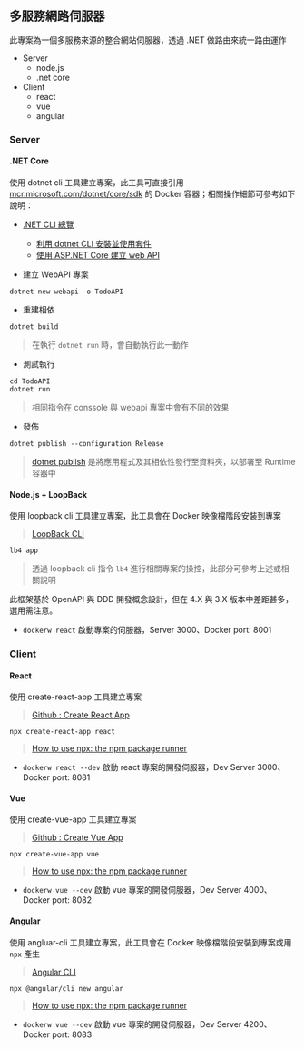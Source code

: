 ## 多服務網路伺服器

此專案為一個多服務來源的整合網站伺服器，透過 .NET 做路由來統一路由運作

+ Server
  - node.js
  - .net core
+ Client
  - react
  - vue
  - angular

### Server

#### .NET Core

使用 dotnet cli 工具建立專案，此工具可直接引用 [mcr.microsoft.com/dotnet/core/sdk](https://hub.docker.com/_/microsoft-dotnet-sdk) 的 Docker 容器；相關操作細節可參考如下說明：

+ [.NET CLI 總覽](https://docs.microsoft.com/zh-tw/dotnet/core/tools/)
    - [利用 dotnet CLI 安裝並使用套件](https://docs.microsoft.com/zh-tw/nuget/quickstart/install-and-use-a-package-using-the-dotnet-cli)
    - [使用 ASP.NET Core 建立 web API](https://docs.microsoft.com/zh-tw/aspnet/core/tutorials/first-web-api?view=aspnetcore-2.2&tabs=visual-studio-code)

+ 建立 WebAPI 專案

```
dotnet new webapi -o TodoAPI
```

+ 重建相依

```
dotnet build
```
> 在執行  ```dotnet run``` 時，會自動執行此一動作

+ 測試執行

```
cd TodoAPI
dotnet run
```
> 相同指令在 conssole 與 webapi 專案中會有不同的效果

+ 發佈

```
dotnet publish --configuration Release
```
> [dotnet publish](https://docs.microsoft.com/zh-tw/dotnet/core/tools/dotnet-publish) 是將應用程式及其相依性發行至資料夾，以部署至 Runtime 容器中

#### Node.js + LoopBack

使用 loopback cli 工具建立專案，此工具會在 Docker 映像檔階段安裝到專案
> [LoopBack CLI](https://loopback.io/doc/en/lb4/Command-line-interface.html)

```
lb4 app
```
> 透過 loopback cli 指令 ```lb4``` 進行相關專案的操控，此部分可參考上述或相關說明

此框架基於 OpenAPI 與 DDD 開發概念設計，但在 4.X 與 3.X 版本中差距甚多，選用需注意。

+ ```dockerw react``` 啟動專案的伺服器，Server 3000、Docker port: 8001

### Client

#### React

使用 create-react-app 工具建立專案
> [Github : Create React App](https://github.com/facebook/create-react-app)

```
npx create-react-app react
```
> [How to use npx: the npm package runner](https://blog.scottlogic.com/2018/04/05/npx-the-npm-package-runner.html)

+ ```dockerw react --dev``` 啟動 react 專案的開發伺服器，Dev Server 3000、Docker port: 8081

#### Vue

使用 create-vue-app 工具建立專案
> [Github : Create Vue App](https://github.com/vue-land/create-vue-app)

```
npx create-vue-app vue
```
> [How to use npx: the npm package runner](https://blog.scottlogic.com/2018/04/05/npx-the-npm-package-runner.html)

+ ```dockerw vue --dev``` 啟動 vue 專案的開發伺服器，Dev Server 4000、Docker port: 8082

#### Angular

使用 angluar-cli 工具建立專案，此工具會在 Docker 映像檔階段安裝到專案或用 ```npx``` 產生
> [Angular CLI](https://cli.angular.io/)

```
npx @angular/cli new angular
```
> [How to use npx: the npm package runner](https://blog.scottlogic.com/2018/04/05/npx-the-npm-package-runner.html)

+ ```dockerw vue --dev``` 啟動 vue 專案的開發伺服器，Dev Server 4200、Docker port: 8083
